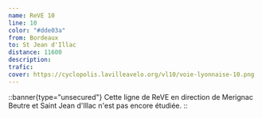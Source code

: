 ```yaml
---
name: ReVE 10
line: 10
color: "#dde03a"
from: Bordeaux
to: St Jean d'Illac
distance: 11600
description: 
trafic: 
cover: https://cyclopolis.lavilleavelo.org/vl10/voie-lyonnaise-10.png
---
```


::banner{type="unsecured"}
Cette ligne de ReVE en direction de Merignac Beutre et Saint Jean d'Illac n'est pas encore étudiée.
::